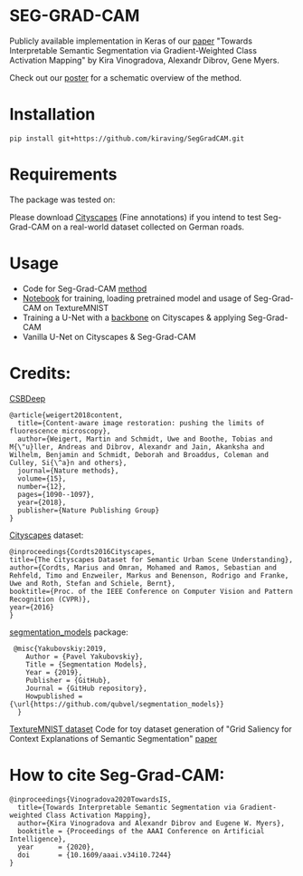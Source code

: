 # SEG-GRAD-CAM
Publicly available implementation in Keras of our [paper](https://aaai.org/ojs/index.php/AAAI/article/view/7244) "Towards Interpretable Semantic Segmentation via Gradient-Weighted Class Activation Mapping" by Kira Vinogradova, Alexandr Dibrov, Gene Myers.

Check out our [poster](./poster_Vinogradova_AAAI_Feb2020.pdf) for a schematic overview of the method.

# Installation
``pip install git+https://github.com/kiraving/SegGradCAM.git``

# Requirements
The package was tested on:

Please download [Cityscapes](https://www.cityscapes-dataset.com/) (Fine annotations) if you intend to test Seg-Grad-CAM on a real-world dataset collected on German roads.

# Usage
* Code for Seg-Grad-CAM [method](./code/seggradcam/seggradcam.py#L118)
* [Notebook](./code/textureMNIST-notebooks/demo.ipynb) for training, loading pretrained model and usage of Seg-Grad-CAM on TextureMNIST
* Training a U-Net with a [backbone](./code/cityscapes-notebooks/city_demo_backbone.ipynb) on Cityscapes & applying Seg-Grad-CAM
* Vanilla U-Net on Cityscapes & Seg-Grad-CAM

# Credits:
[CSBDeep](https://github.com/csbdeep/csbdeep)

    @article{weigert2018content,
      title={Content-aware image restoration: pushing the limits of fluorescence microscopy},
      author={Weigert, Martin and Schmidt, Uwe and Boothe, Tobias and M{\"u}ller, Andreas and Dibrov, Alexandr and Jain, Akanksha and Wilhelm, Benjamin and Schmidt, Deborah and Broaddus, Coleman and Culley, Si{\^a}n and others},
      journal={Nature methods},
      volume={15},
      number={12},
      pages={1090--1097},
      year={2018},
      publisher={Nature Publishing Group}
    }

[Cityscapes](https://www.cityscapes-dataset.com/) dataset:

    @inproceedings{Cordts2016Cityscapes,
    title={The Cityscapes Dataset for Semantic Urban Scene Understanding},
    author={Cordts, Marius and Omran, Mohamed and Ramos, Sebastian and Rehfeld, Timo and Enzweiler, Markus and Benenson, Rodrigo and Franke, Uwe and Roth, Stefan and Schiele, Bernt},
    booktitle={Proc. of the IEEE Conference on Computer Vision and Pattern Recognition (CVPR)},
    year={2016}
    }

[segmentation_models](https://github.com/qubvel/segmentation_models) package:

     @misc{Yakubovskiy:2019,
        Author = {Pavel Yakubovskiy},
        Title = {Segmentation Models},
        Year = {2019},
        Publisher = {GitHub},
        Journal = {GitHub repository},
        Howpublished = {\url{https://github.com/qubvel/segmentation_models}}
      }

[TextureMNIST dataset](https://github.com/boschresearch/GridSaliency-ToyDatasetGen)
Code for toy dataset generation of "Grid Saliency for Context Explanations of Semantic Segmentation" [paper](https://arxiv.org/abs/1907.13054)

# How to cite Seg-Grad-CAM:

    @inproceedings{Vinogradova2020TowardsIS,
      title={Towards Interpretable Semantic Segmentation via Gradient-weighted Class Activation Mapping},
      author={Kira Vinogradova and Alexandr Dibrov and Eugene W. Myers},
      booktitle = {Proceedings of the AAAI Conference on Artificial Intelligence},
      year      = {2020},
      doi       = {10.1609/aaai.v34i10.7244}
    }
